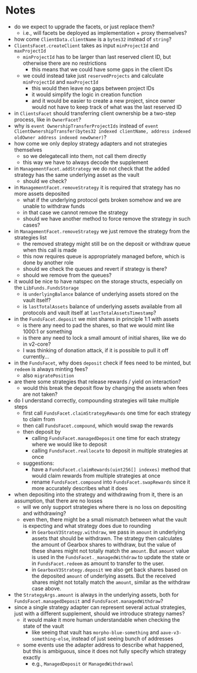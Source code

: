 # Notes

- do we expect to upgrade the facets, or just replace them?
    - i.e., will facets be deployed as implementation + proxy themselves?
- how come `ClientData.clientName` is a `bytes32` instead of `string`?
- `ClientsFacet.createClient` takes as input `minProjectId` and `maxProjectId`
    - `minProjectId` has to be larger than last reserved client ID, but otherwise there are no restrictions
        - this means that we could have some gaps in the client IDs
    - we could instead take just `reservedProjects` and calculate `minProjectId` and `maxProjectId`
        - this would then leave no gaps between project IDs
        - it would simplify the logic in creation function
        - and it would be easier to create a new project, since owner would not have to keep track of what was the last reserved ID
- in `ClientsFacet` should transferring client ownership be a two-step process, like in `OwnerFacet`?
- why is `event OwnershipTransferProjectIds` instead of `event ClientOwnershipTransfer(bytes32 indexed clientName, address indexed oldOwner address indexed newOwner)`?
- how come we only deploy strategy adapters and not strategies themselves
    - so we delegatecall into them, not call them directly
    - this way we have to always decode the supplement
- in `ManagementFacet.addStrategy` we do not check that the added strategy has the same underlying asset as the vault
    - should we check?
- in `ManagementFacet.removeStrategy` it is required that strategy has no more assets deposited
    - what if the underlying protocol gets broken somehow and we are unable to withdraw funds
    - in that case we cannot remove the strategy
    - should we have another method to force remove the strategy in such cases?
- in `ManagementFacet.removeStrategy` we just remove the strategy from the strategies list
    - the removed strategy might still be on the deposit or withdraw queue when this call is made
    - this now requires queue is appropriately managed before, which is done by another role
    - should we check the queues and revert if strategy is there?
    - should we remove from the queues?
- it would be nice to have natspec on the storage structs, especially on the `LibFunds.FundsStorage`
    - is `underlyingBalance` balance of underlying assets stored on the vault itself?
    - is `lastTotalAssets` balance of underlying assets available from all protocols and vault itself at `lastTotalAssetsTimestamp`?
- in the `FundsFacet.deposit` we mint shares in principle 1:1 with assets
    - is there any need to pad the shares, so that we would mint like 1000:1 or something
    - is there any need to lock a small amount of initial shares, like we do in v2-core?
    - I was thinking of donation attack, if it is possible to pull it off currently...
- in the `FundsFacet`, why does `deposit` check if fees need to be minted, but `redeem` is always minting fees?
    - also `migratePosition`
- are there some strategies that release rewards / yield on interaction?
    - would this break the deposit flow by changing the assets when fees are not taken?
- do I understand correctly, compounding strategies will take multiple steps
    - first call `FundsFacet.claimStrategyRewards` one time for each strategy to claim from
    - then call `FundsFacet.compound`, which would swap the rewards
    - then deposit by
        - calling `FundsFacet.managedDeposit` one time for each strategy where we would like to deposit
        - calling `FundsFacet.reallocate` to deposit in multiple strategies at once
    - suggestions:
        - have a `FundsFacet.claimRewards(uint256[] indexes)` method that would claim rewards from multiple strategies at once
        - rename `FundsFacet.compound` into `FundsFacet.swapRewards` since it more accurately describes what it does
- when depositing into the strategy and withdrawing from it, there is an assumption, that there are no losses
    - will we only support strategies where there is no loss on depositing and withdrawing?
    - even then, there might be a small mismatch between what the vault is expecting and what strategy does due to rounding
        - in `GearboxV3Strategy.withdraw`, we pass in `amount` in underlying assets that should be withdrawn. The strategy then calculates the amount of Gearbox shares to withdraw, but the value of these shares might not totally match the `amount`. But `amount` value is used in the `FundsFacet._managedWithdraw` to update the state or in `FundsFacet.redeem` as amount to transfer to the user.
        - in `GearboxV3Strategy.deposit` we also get back shares based on the deposited `amount` of underlying assets. But the received shares might not totally match the `amount`, similar as the withdraw case above.
- the `StrategyArgs.amount` is always in the underlying assets, both for `FundsFacet.managedDeposit` and `FundsFacet.managedWithdraw`?
- since a single strategy adapter can represent several actual strategies, just with a different supplement, should we introduce strategy names?
    - it would make it more human understandable when checking the state of the vault
        - like seeing that vault has `morpho-blue-something` and `aave-v3-something-else`, instead of just seeing bunch of addresses
    - some events use the adapter address to describe what happened, but this is ambiguous, since it does not fully specify which strategy exactly
        - e.g., `ManagedDeposit` or `ManagedWithdrawal`
